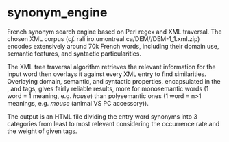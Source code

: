 # synonym_engine
French synonym search engine based on Perl regex and XML traversal. The chosen XML corpus (_cf._ rali.iro.umontreal.ca/DEM//DEM-1_1.xml.zip) encodes extensively around 70k French words, including their domain use, semantic features, and syntactic particularities.

The XML tree traversal algorithm retrieves the relevant information for the input word then overlays it against every XML entry to find similarities. Overlaying domain, semantic, and syntactic properties, encapsulated in the <CONT>, <OP> and <DOM> tags, gives fairly reliable results, more for monosemantic words (1 word = 1 meaning, e.g. _house_) than polysemantic ones (1 word = n>1 meanings, e.g. _mouse_ (animal VS PC accessory)).

The output is an HTML file dividing the entry word synonyms into 3 categories from least to most relevant considering the occurrence rate and the weight of given tags.
